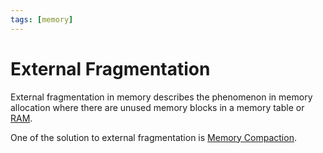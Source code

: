 ```yaml
---
tags: [memory]
---
```


# External Fragmentation

External fragmentation in memory describes the phenomenon in memory allocation
where there are unused memory blocks in a memory table or
[RAM](202403132022.md).

One of the solution to external fragmentation is [Memory Compaction](202407021032.md).
